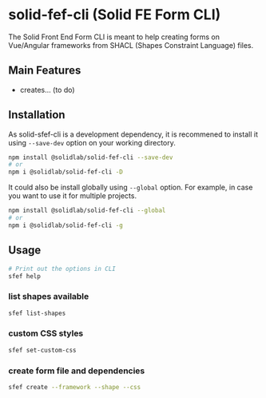 # solid-fef-cli (Solid FE Form CLI)

The Solid Front End Form CLI is meant to help creating forms on Vue/Angular frameworks from SHACL (Shapes Constraint Language) files.

## Main Features

- creates... (to do)

## Installation

As solid-sfef-cli is a development dependency, it is recommened to install it using ```--save-dev``` option on your working directory.

```bash
npm install @solidlab/solid-fef-cli --save-dev
# or
npm i @solidlab/solid-fef-cli -D
```

It could also be install globally using ```--global``` option. For example, in case you want to use it for multiple projects.

```bash
npm install @solidlab/solid-fef-cli --global
# or 
npm i @solidlab/solid-fef-cli -g
```

## Usage

```bash
# Print out the options in CLI
sfef help
```

### list shapes available

```bash
sfef list-shapes
```

### custom CSS styles

```bash
sfef set-custom-css
```

### create form file and dependencies

```bash
sfef create --framework --shape --css
```
